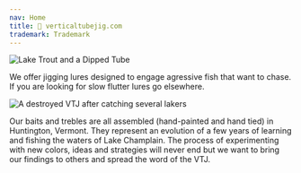 ```yaml
---
nav: Home
title: 🎣 verticaltubejig.com
trademark: Trademark
---
```


![Lake Trout and a Dipped Tube](https://res.cloudinary.com/dfjzpbdey/image/upload/v1672160659/verticaltubejig.com/20220315_115428_y6m1wt.jpg)

We offer jigging lures designed to engage agressive fish that want to chase. If you are looking for slow flutter lures go elsewhere.

![A destroyed VTJ after catching several lakers](https://res.cloudinary.com/dfjzpbdey/image/upload/v1672160759/verticaltubejig.com/20220726_195452_01_mghoxa.jpg)

Our baits and trebles are all assembled (hand-painted and hand tied) in Huntington, Vermont. They represent an evolution of a few years of learning and fishing the waters of Lake Champlain. The process of experimenting with new colors, ideas and strategies will never end but we want to bring our findings to others and spread the word of the VTJ.
